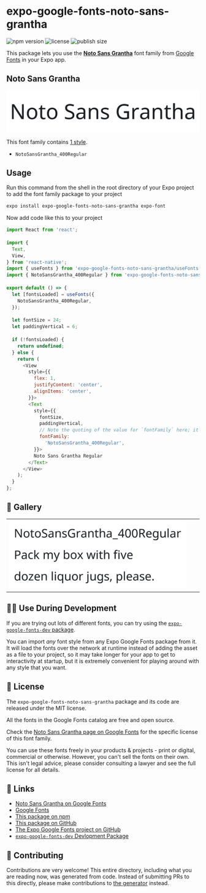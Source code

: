 # expo-google-fonts-noto-sans-grantha

![npm version](https://flat.badgen.net/npm/v/expo-google-fonts-noto-sans-grantha)
![license](https://flat.badgen.net/github/license/expo/google-fonts)
![publish size](https://flat.badgen.net/packagephobia/install/expo-google-fonts-noto-sans-grantha)

This package lets you use the [**Noto Sans Grantha**](https://fonts.google.com/specimen/Noto+Sans+Grantha) font family from [Google Fonts](https://fonts.google.com/) in your Expo app.

## Noto Sans Grantha

![Noto Sans Grantha](./font-family.png)

This font family contains [1 style](#-gallery).

- `NotoSansGrantha_400Regular`

## Usage

Run this command from the shell in the root directory of your Expo project to add the font family package to your project
```sh
expo install expo-google-fonts-noto-sans-grantha expo-font
```

Now add code like this to your project
```js
import React from 'react';

import {
  Text,
  View,
} from 'react-native';
import { useFonts } from 'expo-google-fonts-noto-sans-grantha/useFonts';
import { NotoSansGrantha_400Regular } from 'expo-google-fonts-noto-sans-grantha/400Regular';

export default () => {
  let [fontsLoaded] = useFonts({
    NotoSansGrantha_400Regular,
  });

  let fontSize = 24;
  let paddingVertical = 6;

  if (!fontsLoaded) {
    return undefined;
  } else {
    return (
      <View
        style={{
          flex: 1,
          justifyContent: 'center',
          alignItems: 'center',
        }}>
        <Text
          style={{
            fontSize,
            paddingVertical,
            // Note the quoting of the value for `fontFamily` here; it expects a string!
            fontFamily:
              'NotoSansGrantha_400Regular',
          }}>
          Noto Sans Grantha Regular
        </Text>
      </View>
    );
  }
};

```

## 🔡 Gallery


||||
|-|-|-|
|![NotoSansGrantha_400Regular](.//400Regular/NotoSansGrantha_400Regular.ttf.png)||||


## 👩‍💻 Use During Development

If you are trying out lots of different fonts, you can try using the [`expo-google-fonts-dev` package](https://github.com/freeboub/google-fonts/tree/master/font-packages/dev#readme).

You can import *any* font style from any Expo Google Fonts package from it. It will load the fonts
over the network at runtime instead of adding the asset as a file to your project, so it may take longer
for your app to get to interactivity at startup, but it is extremely convenient
for playing around with any style that you want.

## 📖 License

The `expo-google-fonts-noto-sans-grantha` package and its code are released under the MIT license.

All the fonts in the Google Fonts catalog are free and open source.

Check the [Noto Sans Grantha page on Google Fonts](https://fonts.google.com/specimen/Noto+Sans+Grantha) for the specific license of this font family.

You can use these fonts freely in your products & projects - print or digital, commercial or otherwise. However, you can't sell the fonts on their own. This isn't legal advice, please consider consulting a lawyer and see the full license for all details.

## 🔗 Links

- [Noto Sans Grantha on Google Fonts](https://fonts.google.com/specimen/Noto+Sans+Grantha)
- [Google Fonts](https://fonts.google.com/)
- [This package on npm](https://www.npmjs.com/package/expo-google-fonts-noto-sans-grantha)
- [This package on GitHub](https://github.com/freeboub/google-fonts/tree/master/font-packages/noto-sans-grantha)
- [The Expo Google Fonts project on GitHub](https://github.com/freeboub/google-fonts)
- [`expo-google-fonts-dev` Devlopment Package](https://github.com/freeboub/google-fonts/tree/master/font-packages/dev)

## 🤝 Contributing

Contributions are very welcome! This entire directory, including what you are reading now, was generated from code. Instead of submitting PRs to this directly, please make contributions to [the generator](https://github.com/freeboub/google-fonts/tree/master/packages/generator) instead.
